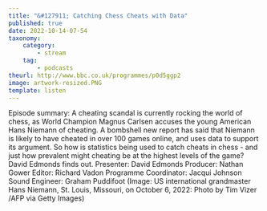 ```yaml
---
title: "&#127911; Catching Chess Cheats with Data"
published: true
date: 2022-10-14-07-54
taxonomy:
    category:
        - stream
    tag:
        - podcasts
theurl: http://www.bbc.co.uk/programmes/p0d5ggp2
image: artwork-resized.PNG
template: listen
---
```


Episode summary: A cheating scandal is currently rocking the world of chess, as World Champion Magnus Carlsen accuses the young American Hans Niemann of cheating. A bombshell new report has said that Niemann is likely to have cheated in over 100 games online, and uses data to support its argument. So how is statistics being used to catch cheats in chess - and just how prevalent might cheating be at the highest levels of the game? David Edmonds finds out. Presenter: David Edmonds Producer: Nathan Gower Editor: Richard Vadon Programme Coordinator: Jacqui Johnson Sound Engineer: Graham Puddifoot (Image: US international grandmaster Hans Niemann, St. Louis, Missouri, on October 6, 2022: Photo by Tim Vizer /AFP via Getty Images)

